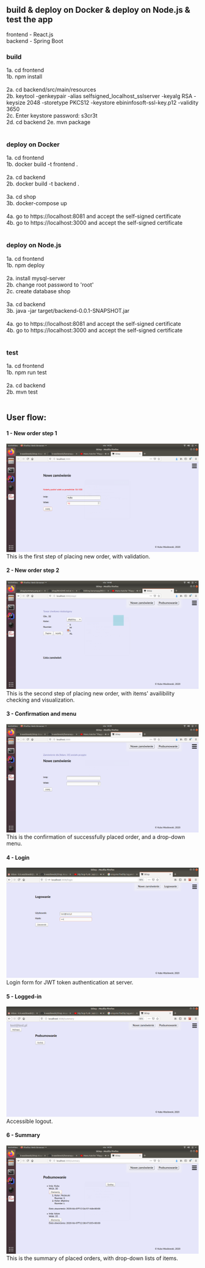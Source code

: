 ## build & deploy on Docker & deploy on Node.js & test the app
frontend - React.js<br>
backend - Spring Boot<br>

### build
1a. cd frontend<br>
1b. npm install<br>
<br>
2a. cd backend/src/main/resources<br>
2b. keytool -genkeypair -alias selfsigned_localhost_sslserver -keyalg RSA -keysize 2048 -storetype PKCS12 -keystore ebininfosoft-ssl-key.p12 -validity 3650<br>
2c. Enter keystore password: s3cr3t<br>
2d. cd backend
2e. mvn package<br>
<br>

### deploy on Docker
1a. cd frontend<br>
1b. docker build -t frontend .<br>
<br>
2a. cd backend<br>
2b. docker build -t backend .<br>
<br>
3a. cd shop<br>
3b. docker-compose up<br>
<br>
4a. go to https://localhost:8081 and accept the self-signed certificate<br>
4b. go to https://localhost:3000 and accept the self-signed certificate<br>
<br>

### deploy on Node.js
1a. cd frontend<br>
1b. npm deploy<br>
<br>
2a. install mysql-server<br>
2b. change root password to 'root'<br>
2c. create database shop<br>
<br>
3a. cd backend<br>
3b. java -jar target/backend-0.0.1-SNAPSHOT.jar<br>
<br>
4a. go to https://localhost:8081 and accept the self-signed certificate<br>
4b. go to https://localhost:3000 and accept the self-signed certificate<br>
<br>

### test
1a. cd frontend<br>
1b. npm run test<br>
<br>
2a. cd backend<br>
2b. mvn test
<br>
<br>

## User flow:
#### 1 - New order step 1
![alt text](https://raw.githubusercontent.com/k-wasilewski/shop/master/screenshots/new_order.png)
This is the first step of placing new order, with validation.

#### 2 - New order step 2
![alt text](https://raw.githubusercontent.com/k-wasilewski/shop/master/screenshots/new_order2.png)
This is the second step of placing new order, with items' availibility checking and visualization.

#### 3 - Confirmation and menu
![alt text](https://raw.githubusercontent.com/k-wasilewski/shop/master/screenshots/confirmation_menu.png)
This is the confirmation of successfully placed order, and a drop-down menu.

#### 4 - Login
![alt text](https://raw.githubusercontent.com/k-wasilewski/shop/master/screenshots/login.png)
Login form for JWT token authentication at server.

#### 5 - Logged-in
![alt text](https://raw.githubusercontent.com/k-wasilewski/shop/master/screenshots/logged-in.png)
Accessible logout.

#### 6 - Summary
![alt text](https://raw.githubusercontent.com/k-wasilewski/shop/master/screenshots/summary.png)
This is the summary of placed orders, with drop-down lists of items.
